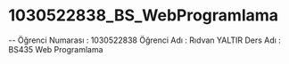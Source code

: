 # 1030522838_BS_WebProgramlama
--
Öğrenci Numarası : 1030522838
Öğrenci Adı : Rıdvan YALTIR
Ders Adı : BS435 Web Programlama

